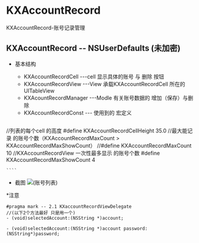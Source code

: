 # KXAccountRecord
KXAccountRecord-账号记录管理
## KXAccountRecord -- NSUserDefaults (未加密)
* 基本结构
    * KXAccountRecordCell   ---cell   显示具体的账号 与 删除 按钮
    * KXAccountRecordView   ---View   承载KXAccountRecordCell 所在的 UITableView
    * KXAcountRecordManager ---Modle  有关账号数据的 增加（保存）与删除
    * KXAccountRecordConst  ---       使用到的 宏定义   
   
   ````objc
//列表的每个cell 的高度
#define KXAccountRecordCellHeight  35.0
//最大能记录 的账号个数（KXAccountRecordMaxCount > KXAccountRecordMaxShowCount）
//#define KXAccountRecordMaxCount  10
//KXAccountRecordView  一次性最多显示 的账号个数
#define KXAccountRecordMaxShowCount  4

    ````
      
* 截图
![(账号列表)](https://github.com/KongXiangX/KXAccountRecord/blob/master/KXAccountRecord/账号列表.png)

*注意 
````objc
#pragma mark -- 2.1 KXaccountRecordViewDelegate
//(以下2个方法最好 只是用一个)
- (void)selectedAccount:(NSString *)account;

- (void)selectedAccount:(NSString *)account password:(NSString*)password;


````
